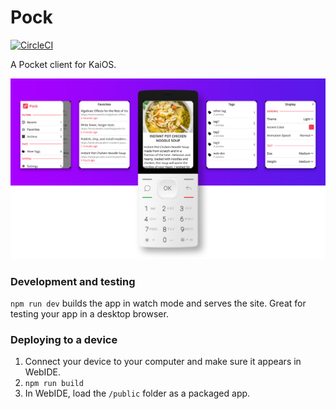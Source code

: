 # Pock

[![CircleCI](https://dl.circleci.com/status-badge/img/gh/garredow/pock/tree/main.svg?style=svg)](https://dl.circleci.com/status-badge/redirect/gh/garredow/pock/tree/main)

A Pocket client for KaiOS.

![Device frames](/promo/banner.png?raw=true)

### Development and testing

`npm run dev` builds the app in watch mode and serves the site. Great for testing your app in a desktop browser.

### Deploying to a device

1. Connect your device to your computer and make sure it appears in WebIDE.
2. `npm run build`
3. In WebIDE, load the `/public` folder as a packaged app.
